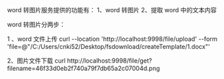 word 转图片服务提供的功能有：
1、word 转图片
2、提取 word 中的文本内容

word 转图片分两步：

1 、word 文件上传
	curl --location 'http://localhost:9998/file/upload' --form 'file=@"/C:/Users/cnki52/Desktop/fsdownload/createTemplate/1.docx"'
	
2、图片文件下载
	curl http://localhost:9998/file/get?filename=46f33d0eb2f740a79f7db65a2c07004d.png

